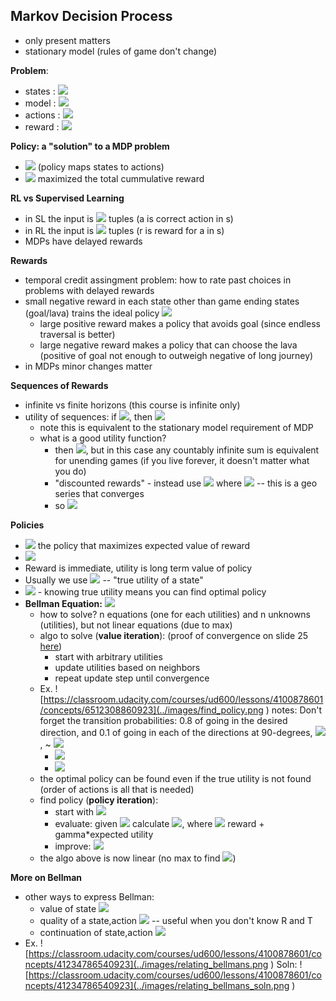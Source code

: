 ##  Markov Decision Process
  
- only present matters
- stationary model (rules of game don't change)
  
__Problem__:
- states : <img src="https://latex.codecogs.com/gif.latex?s"/>
- model : <img src="https://latex.codecogs.com/gif.latex?T(s,a,s&#x27;)%20&#x5C;sim%20Pr(s&#x27;|s,a)"/>
- actions : <img src="https://latex.codecogs.com/gif.latex?a"/>
- reward : <img src="https://latex.codecogs.com/gif.latex?R,%20R(s)"/>
  
__Policy: a "solution" to a MDP problem__
- <img src="https://latex.codecogs.com/gif.latex?&#x5C;pi(s)%20&#x5C;rightarrow%20a"/> (policy maps states to actions)
- <img src="https://latex.codecogs.com/gif.latex?&#x5C;pi^*"/> maximized the total cummulative reward 
  
__RL vs Supervised Learning__
- in SL the input is <img src="https://latex.codecogs.com/gif.latex?&#x5C;langle%20s,%20a%20&#x5C;rangle"/> tuples (a is correct action in s)
- in RL the input is <img src="https://latex.codecogs.com/gif.latex?&#x5C;langle%20s,%20a,%20r%20&#x5C;rangle"/> tuples (r is reward for a in s)
- MDPs have delayed rewards
  
__Rewards__
- temporal credit assingment problem: how to rate past choices in problems with delayed rewards
- small negative reward in each state other than game ending states (goal/lava) trains the ideal policy <img src="https://latex.codecogs.com/gif.latex?&#x5C;pi^*"/> 
    - large positive reward makes a policy that avoids goal (since endless traversal is better)
    - large negative reward makes a policy that can choose the lava (positive of goal not enough to outweigh negative of long journey)
- in MDPs minor changes matter
  
__Sequences of Rewards__
- infinite vs finite horizons (this course is infinite only) 
- utility of sequences: if <img src="https://latex.codecogs.com/gif.latex?U(s0,%20s1,%20..)%20&gt;%20U(s0,%20s1&#x27;,%20..)"/>, then <img src="https://latex.codecogs.com/gif.latex?U(s1,%20s2,%20..)%20&gt;%20(s1&#x27;,%20s2&#x27;,%20..)"/>
    - note this is equivalent to the stationary model requirement of MDP
    - what is a good utility function? 
        - then <img src="https://latex.codecogs.com/gif.latex?U(s0,%20s1,%20..)%20=%20&#x5C;sum_t(R(s_t))"/>, but in this case any countably infinite sum is equivalent for unending games (if you live forever, it doesn't matter what you do)
        - "discounted rewards" - instead use <img src="https://latex.codecogs.com/gif.latex?U(s0,%20s1,%20..)%20=%20&#x5C;sum_t(&#x5C;gamma^t%20R(s_t))"/> where <img src="https://latex.codecogs.com/gif.latex?|&#x5C;gamma|%20&lt;%201"/> -- this is a geo series that converges 
        - so <img src="https://latex.codecogs.com/gif.latex?U(s0,%20s1,%20..)%20&#x5C;leq%20&#x5C;sum_t(&#x5C;gamma^t%20R_{max})%20=%20R_{max}&#x2F;(1-&#x5C;gamma)"/>
  
__Policies__
- <img src="https://latex.codecogs.com/gif.latex?&#x5C;pi^*%20=%20&#x5C;text{argmax}_{&#x5C;pi}%20E[&#x5C;sum_t{&#x5C;gamma^t%20R(s_t)}%20|%20&#x5C;pi]%20="/> the policy that maximizes expected value of reward
- <img src="https://latex.codecogs.com/gif.latex?U^{&#x5C;pi}(s)%20=%20E[&#x5C;sum_t{&#x5C;gamma^t%20R(s_t)}%20|%20&#x5C;pi,%20s_0%20=%20s]%20&#x5C;neq%20R(s)"/>
- Reward is immediate, utility is long term value of policy
- Usually we use <img src="https://latex.codecogs.com/gif.latex?U(s)%20=%20U^{&#x5C;pi^*}(s)"/> -- "true utility of a state"
- <img src="https://latex.codecogs.com/gif.latex?&#x5C;pi^*(s)%20=%20&#x5C;text{argmax}_a%20&#x5C;sum_{s&#x27;}{T(s,%20a,%20s&#x27;)%20U(s&#x27;)}"/>
    - knowing true utility means you can find optimal policy
- __Bellman Equation:__ <img src="https://latex.codecogs.com/gif.latex?U(s)%20=%20R(s)%20+%20&#x5C;gamma%20&#x5C;max_a%20&#x5C;sum_{s&#x27;}{T(s,%20a,%20s&#x27;)%20U(s&#x27;)}"/>
    - how to solve? n equations (one for each utilities) and n unknowns (utilities), but not linear equations (due to max)
    - algo to solve (__value iteration__):  (proof of convergence on slide 25 [here](https://s3.amazonaws.com/ml-class/notes/MDPIntro.pdf ))
        - start with arbitrary utilities
        - update utilities based on neighbors
        - repeat update step until convergence
    - Ex. ![https://classroom.udacity.com/courses/ud600/lessons/4100878601/concepts/6512308860923](../images/find_policy.png ) 
        notes: Don't forget the transition probabilities: 0.8 of going in the desired direction, and 0.1 of going in each of the directions at 90-degrees, <img src="https://latex.codecogs.com/gif.latex?U_0(green)%20=%201"/>, ~ <img src="https://latex.codecogs.com/gif.latex?U_0(red)%20=%20-1"/>
        - <img src="https://latex.codecogs.com/gif.latex?U_1(x)%20=%20-0.04%20+%200.5[0%20+%200%20+%200.8*1]%20=%200.36"/>
        - <img src="https://latex.codecogs.com/gif.latex?U_2(x)%20=%20-0.04%20+%200.5((0.1)(-0.4)%20+%20(0.1)(0.36)%20+%200.8*1)%20=%200.376"/>
    - the optimal policy can be found even if the true utility is not found (order of actions is all that is needed)
    - find policy (__policy iteration__): 
        - start with <img src="https://latex.codecogs.com/gif.latex?&#x5C;pi_0"/>
        - evaluate: given <img src="https://latex.codecogs.com/gif.latex?&#x5C;pi_t"/> calculate <img src="https://latex.codecogs.com/gif.latex?U_t%20=%20U^{&#x5C;pi_t}"/>, where <img src="https://latex.codecogs.com/gif.latex?U_t%20=%20R(s)%20+%20&#x5C;gamma%20&#x5C;sum_{s&#x27;}{T(s,%20&#x5C;pi_t(s),%20s&#x27;)%20U_t(s&#x27;)}%20="/> reward + gamma*expected utility 
        - improve: <img src="https://latex.codecogs.com/gif.latex?&#x5C;pi_{t+1}%20=%20&#x5C;text{argmax}_a%20&#x5C;sum{T(s,%20a,%20s&#x27;)%20U_t(s&#x27;)}"/>
    - the algo above is now linear (no max to find <img src="https://latex.codecogs.com/gif.latex?U_t"/>)
  
__More on Bellman__
- other ways to express Bellman: 
    - value of state <img src="https://latex.codecogs.com/gif.latex?=%20V(s)%20=%20&#x5C;max_a%20(R(s,a)%20+%20&#x5C;gamma%20&#x5C;sum_{s&#x27;}{T(s,a,s&#x27;)V(s&#x27;)})"/>
    - quality of a state,action <img src="https://latex.codecogs.com/gif.latex?=%20Q(s,a)%20=%20R(s,a)%20+%20&#x5C;gamma%20&#x5C;sum_{s&#x27;}{T(s,a,s&#x27;)%20~%20&#x5C;max_{a&#x27;}Q(s&#x27;,a&#x27;)}"/>  --  useful when you don't know R and T
    - continuation of state,action <img src="https://latex.codecogs.com/gif.latex?=%20C(s,a)%20=%20&#x5C;gamma%20&#x5C;sum_{s&#x27;}{T(s,a,s&#x27;)%20~%20&#x5C;max_{a&#x27;}(R(s&#x27;,a&#x27;)+C(s&#x27;,a&#x27;))}"/>
- Ex. ![https://classroom.udacity.com/courses/ud600/lessons/4100878601/concepts/41234786540923](../images/relating_bellmans.png )
    Soln: ![https://classroom.udacity.com/courses/ud600/lessons/4100878601/concepts/41234786540923](../images/relating_bellmans_soln.png ) 
  
  